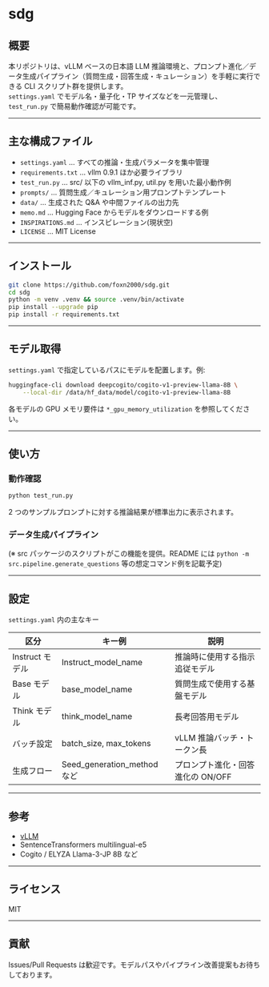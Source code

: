 # sdg

## 概要

本リポジトリは、vLLM ベースの日本語 LLM 推論環境と、プロンプト進化／データ生成パイプライン（質問生成・回答生成・キュレーション）を手軽に実行できる CLI スクリプト群を提供します。  
`settings.yaml` でモデル名・量子化・TP サイズなどを一元管理し、`test_run.py` で簡易動作確認が可能です。

---

## 主な構成ファイル

- `settings.yaml` … すべての推論・生成パラメータを集中管理
- `requirements.txt` … vllm 0.9.1 ほか必要ライブラリ
- `test_run.py` … src/ 以下の vllm_inf.py, util.py を用いた最小動作例
- `prompts/` … 質問生成／キュレーション用プロンプトテンプレート
- `data/` … 生成された Q&A や中間ファイルの出力先
- `memo.md` … Hugging Face からモデルをダウンロードする例
- `INSPIRATIONS.md` … インスピレーション(現状空)
- `LICENSE` … MIT License

---

## インストール

```bash
git clone https://github.com/foxn2000/sdg.git
cd sdg
python -m venv .venv && source .venv/bin/activate
pip install --upgrade pip
pip install -r requirements.txt
```

---

## モデル取得

`settings.yaml` で指定しているパスにモデルを配置します。例:

```bash
huggingface-cli download deepcogito/cogito-v1-preview-llama-8B \
    --local-dir /data/hf_data/model/cogito-v1-preview-llama-8B
```

各モデルの GPU メモリ要件は `*_gpu_memory_utilization` を参照してください。

---

## 使い方

### 動作確認

```bash
python test_run.py
```

2 つのサンプルプロンプトに対する推論結果が標準出力に表示されます。

### データ生成パイプライン

(※ src パッケージのスクリプトがこの機能を提供。README には
`python -m src.pipeline.generate_questions` 等の想定コマンド例を記載予定)

---

## 設定

`settings.yaml` 内の主なキー

| 区分             | キー例                       | 説明                                 |
|------------------|-----------------------------|--------------------------------------|
| Instruct モデル  | Instruct_model_name          | 推論時に使用する指示追従モデル       |
| Base モデル      | base_model_name              | 質問生成で使用する基盤モデル         |
| Think モデル     | think_model_name             | 長考回答用モデル                     |
| バッチ設定       | batch_size, max_tokens       | vLLM 推論バッチ・トークン長          |
| 生成フロー       | Seed_generation_method など  | プロンプト進化・回答進化の ON/OFF    |

---

## 参考

- [vLLM](https://github.com/vllm-project/vllm)
- SentenceTransformers multilingual-e5
- Cogito / ELYZA Llama-3-JP 8B など

---

## ライセンス

MIT

---

## 貢献

Issues/Pull Requests は歓迎です。モデルパスやパイプライン改善提案もお待ちしております。
